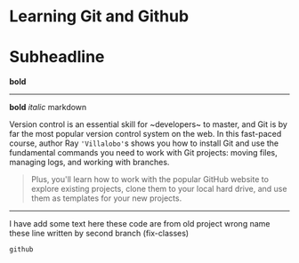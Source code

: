 Learning Git and Github
=================
Subheadline
=============
**bold**
***
__bold__
*italic*
markdown


Version control is an essential skill for ~developers~ to master, and Git is by far the most popular version control system on the web. In this fast-paced course, author Ray `'Villalobo'`s shows you how to install Git and use the fundamental commands you need to work with Git projects: moving files, managing logs, and working with branches.

> Plus, you'll learn how to work with the popular GitHub website to explore existing projects, clone them to your local hard drive, and use them as templates for your new projects.
----------------------------------
I have add some text here
these code are from old project
wrong name
these line written by second branch (fix-classes)

```js
github
```

